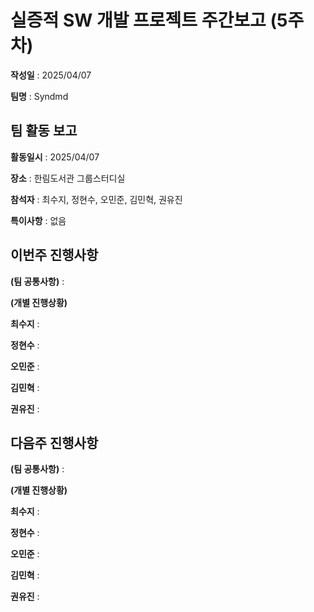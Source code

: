 # 실증적 SW 개발 프로젝트 주간보고 (5주차)
**작성일** : 2025/04/07

**팀명** : Syndmd

## 팀 활동 보고
**활동일시** : 2025/04/07

**장소** : 한림도서관 그룹스터디실

**참석자** : 최수지, 정현수, 오민준, 김민혁, 권유진

**특이사항** : 없음

## 이번주 진행사항
**(팀 공통사항)** :

**(개별 진행상황)**

**최수지** :

**정현수** :

**오민준** :

**김민혁** :

**권유진** :

## 다음주 진행사항
**(팀 공통사항)** :

**(개별 진행상황)**

**최수지** :

**정현수** :

**오민준** :

**김민혁** :

**권유진** :
